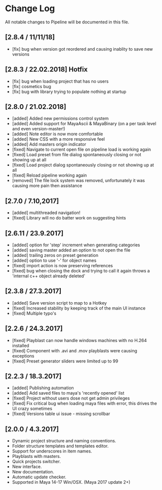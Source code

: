 
# Change Log
All notable changes to Pipeline will be documented in this file.

## [2.8.4 / 11/11/18]
* [fix] bug when version got reordered and causing inablity to save new versions

## [2.8.3 / 22.02.2018] Hotfix

* [fix] bug when loading project that has no users
* [fix] cosmetics bug
* [fix] bug with library trying to populate nothing at startup

## [2.8.0 / 21.02.2018]

* [added] Added new permissions control system
* [added] Added support for MayaAscii & MayaBinary (on a per task level and even version-master!)
* [added] Note editor is now more comfortable
* [added] New CSS with a more responsive feel
* [added] Add masters origin indicator
* [fixed] Navigate to current open file on pipeline load is working again
* [fixed] Load preset from file dialog spontaneously closing or not showing up at all
* [fixed] Load project dialog spontaneously closing or not showing up at all
* [fixed] Reload pipeline working again
* [removed] The file lock system was removed, unfortunately it was causing more pain then assistance

## [2.7.0 / 7.10,2017]

* [added] multithreaded navigation!
* [fixed] Library will no do batter work on suggesting hints

## [2.6.11 / 23.9.2017]

* [added] option for 'step' increment when generating categories
* [added] saving master added an option to not open the file 
* [added] trailing zeros on preset generation
* [added] option to use '-' for object names
* [fixed] import action is now preserving references
* [fixed] bug when closing the dock and trying to call it again throws a 'internal c++ object already deleted'

## [2.3.8 / 27.3.2017]

* [added] Save version script to map to a Hotkey 
* [fixed] Increased stability by keeping track of the main UI instance
* [fixed] Multiple typo's 

## [2.2.6 / 24.3.2017]

* [fixed] Playblast can now handle windows machines with no H.264 installed
* [fixed] Component with .avi and .mov playblasts were causing exceptions
* [fixed] Preset generator sliders were limited up to 99

## [2.2.3 / 18.3.2017]

* [added] Publishing automation
* [added] Add saved files to maya's 'recently opened' list
* [fixed] Project without users dose not get admin privileges
* [fixed] Fix critical bug when loading maya files with error, this drives the UI crazy sometimes
* [fixed] Versions table ui issue - missing scrollbar

## [2.0.0 / 4.3.2017]

* Dynamic project structure and naming conventions.
* Folder structure templates and templates editor.
* Support for underscores in item names.
* Playblasts with masters.
* Quick projects switcher.
* New interface.
* New documentation.
* Automatic update checker.
* Supported in Maya 14-17 Win/OSX. (Maya 2017 update 2+)